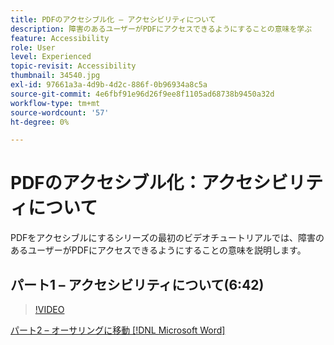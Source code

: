 ```yaml
---
title: PDFのアクセシブル化 – アクセシビリティについて
description: 障害のあるユーザーがPDFにアクセスできるようにすることの意味を学ぶ
feature: Accessibility
role: User
level: Experienced
topic-revisit: Accessibility
thumbnail: 34540.jpg
exl-id: 97661a3a-4d9b-4d2c-886f-0b96934a8c5a
source-git-commit: 4e6fbf91e96d26f9ee8f1105ad68738b9450a32d
workflow-type: tm+mt
source-wordcount: '57'
ht-degree: 0%

---
```


# PDFのアクセシブル化：アクセシビリティについて

PDFをアクセシブルにするシリーズの最初のビデオチュートリアルでは、障害のあるユーザーがPDFにアクセスできるようにすることの意味を説明します。

## パート1 – アクセシビリティについて(6:42)

>[!VIDEO](https://video.tv.adobe.com/v/34540?quality=12&learn=on&hidetitle=true)

[パート2 – オーサリングに移動 [!DNL Microsoft Word]](authoring-in-word.md)